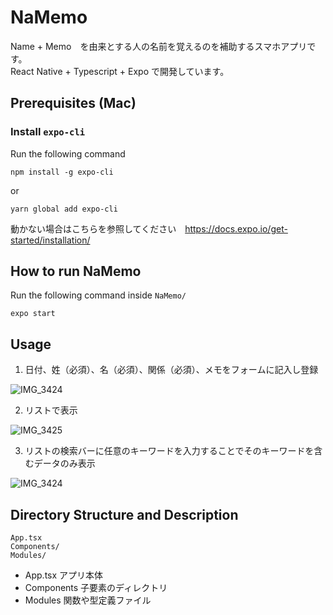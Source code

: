 # NaMemo
Name + Memo　を由来とする人の名前を覚えるのを補助するスマホアプリです。\
React Native + Typescript + Expo で開発しています。

## Prerequisites (Mac)
### Install `expo-cli`
Run the following command
```
npm install -g expo-cli
```
or
```
yarn global add expo-cli
```
動かない場合はこちらを参照してください　https://docs.expo.io/get-started/installation/

## How to run NaMemo
Run the following command inside `NaMemo/`
```
expo start
```

## Usage
1. 日付、姓（必須）、名（必須）、関係（必須）、メモをフォームに記入し登録

![IMG_3424](https://user-images.githubusercontent.com/51317086/127283926-d7b88a73-7b75-4869-908a-1ee427657329.PNG)

2. リストで表示


![IMG_3425](https://user-images.githubusercontent.com/51317086/127284371-dead27a2-fac7-4cd5-8f3d-eaf995176a53.PNG)

3. リストの検索バーに任意のキーワードを入力することでそのキーワードを含むデータのみ表示

![IMG_3424](https://user-images.githubusercontent.com/51317086/127284493-7867d395-40d6-4b8f-aecb-c483f82baef6.PNG)


## Directory Structure and Description
```
App.tsx
Components/
Modules/
```
- App.tsx
アプリ本体
- Components
子要素のディレクトリ
- Modules
関数や型定義ファイル
